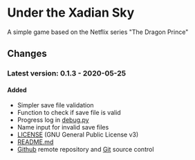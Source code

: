 # Under the Xadian Sky

A simple game based on the Netflix series "The Dragon Prince"

## Changes
### Latest version: 0.1.3 - 2020-05-25
#### Added
- Simpler save file validation
- Function to check if save file is valid
- Progress log in [debug.py](debug.py)
- Name input for invalid save files
- [LICENSE](LICENSE) (GNU General Public License v3)
- [README.md](README.md)
- [Github](https://github.com/the2nake/under-the-xadian-sky) remote repository and [Git](https://git-scm.com) source control
